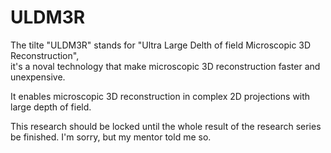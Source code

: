 # ULDM3R
The tilte "ULDM3R" stands for "Ultra Large Delth of field Microscopic 3D Reconstruction",   
it's a noval technology that make microscopic 3D reconstruction faster and unexpensive.  

It enables microscopic 3D reconstruction in complex 2D projections with large depth of field.  

This research should be locked until the whole result of the research series be finished. I'm sorry, but my mentor told me so.  
